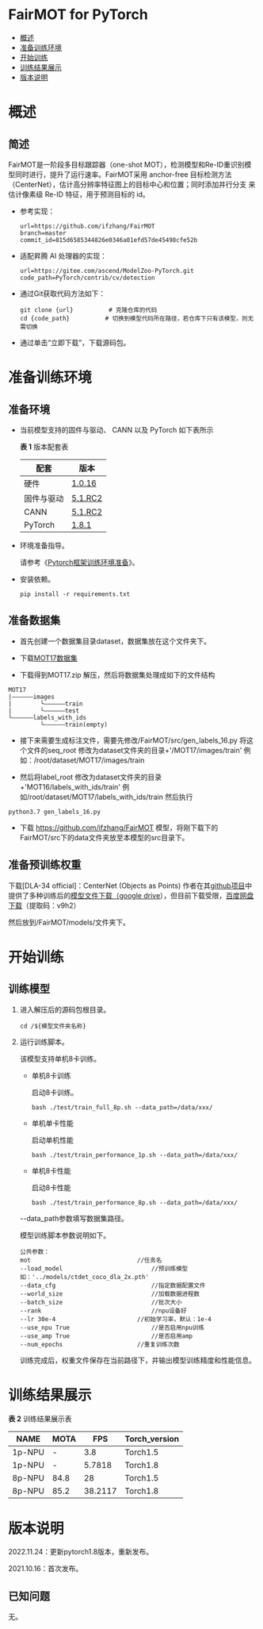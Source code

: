 # FairMOT for PyTorch

-   [概述](概述.md)
-   [准备训练环境](准备训练环境.md)
-   [开始训练](开始训练.md)
-   [训练结果展示](训练结果展示.md)
-   [版本说明](版本说明.md)



# 概述

## 简述

FairMOT是一阶段多目标跟踪器（one-shot MOT），检测模型和Re-ID重识别模型同时进行，提升了运行速率。FairMOT采用 anchor-free 目标检测方法（CenterNet），估计高分辨率特征图上的目标中心和位置；同时添加并行分支 来估计像素级 Re-ID 特征，用于预测目标的 id。

- 参考实现：

  ```
  url=https://github.com/ifzhang/FairMOT
  branch=master 
  commit_id=815d6585344826e0346a01efd57de45498cfe52b
  ```
  
- 适配昇腾 AI 处理器的实现：

  ```
  url=https://gitee.com/ascend/ModelZoo-PyTorch.git
  code_path=PyTorch/contrib/cv/detection
  ```
  
- 通过Git获取代码方法如下：

  ```
  git clone {url}          # 克隆仓库的代码
  cd {code_path}     	  # 切换到模型代码所在路径，若仓库下只有该模型，则无需切换
  ```
  
- 通过单击“立即下载”，下载源码包。

# 准备训练环境

## 准备环境

- 当前模型支持的固件与驱动、 CANN 以及 PyTorch 如下表所示

  **表 1**  版本配套表

  | 配套       | 版本                                                         |
  | ---------- | ------------------------------------------------------------ |
  | 硬件       | [1.0.16](https://www.hiascend.com/hardware/firmware-drivers?tag=commercial) |
  | 固件与驱动 | [5.1.RC2](https://www.hiascend.com/hardware/firmware-drivers?tag=commercial   ) |
  | CANN       | [5.1.RC2](https://www.hiascend.com/software/cann/commercial?version=5.1.RC2) |
  | PyTorch    | [1.8.1](https://gitee.com/ascend/pytorch/tree/master/)       |

- 环境准备指导。

  请参考《[Pytorch框架训练环境准备](https://www.hiascend.com/document/detail/zh/ModelZoo/pytorchframework/ptes)》。
  
- 安装依赖。

  ```
  pip install -r requirements.txt
  ```


## 准备数据集

- 首先创建一个数据集目录dataset，数据集放在这个文件夹下。

-  下载[MOT17数据集](https://motchallenge.net/data/MOT17.zip)
- 下载得到MOT17.zip 解压，然后将数据集处理成如下的文件结构

```
MOT17
|——————images
|        └——————train
|        └——————test
└——————labels_with_ids
         └——————train(empty)
```

- 接下来需要生成标注文件，需要先修改/FairMOT/src/gen_labels_16.py
  将这个文件的seq_root 修改为dataset文件夹的目录+'/MOT17/images/train' 例如：/root/dataset/MOT17/images/train

- 然后将label_root 修改为dataset文件夹的目录+'MOT16/labels_with_ids/train' 例如/root/dataset/MOT17/labels_with_ids/train
  然后执行 

```
python3.7 gen_labels_16.py
```

- 下载 https://github.com/ifzhang/FairMOT 模型，将刚下载下的FairMOT/src下的data文件夹放至本模型的src目录下。

## 准备预训练权重

下载[DLA-34 official]：CenterNet (Objects as Points) 作者在其[github项目](https://github.com/ifzhang/FairMOT)中提供了多种训练后的[模型文件下载（google drive](https://drive.google.com/file/d/1pl_-ael8wERdUREEnaIfqOV_VF2bEVRT/view)），但目前下载受限，[百度网盘下载](https://pan.baidu.com/share/init?surl=yaoRNyyn0EKG48rFJR5cIQ)（提取码：v9h2）

然后放到/FairMOT/models/文件夹下。


# 开始训练

## 训练模型

1. 进入解压后的源码包根目录。

   ```
   cd /${模型文件夹名称} 
   ```

2. 运行训练脚本。

   该模型支持单机8卡训练。

   - 单机8卡训练

     启动8卡训练。

     ```
     bash ./test/train_full_8p.sh --data_path=/data/xxx/ 
     ```
     
   - 单机单卡性能
   
     启动单机性能
   
     ```
     bash ./test/train_performance_1p.sh --data_path=/data/xxx/ 
     ```
     
   - 单机8卡性能
   
     启动8卡性能
     
     ```
     bash ./test/train_performance_8p.sh --data_path=/data/xxx/ 
     ```
   
   --data_path参数填写数据集路径。
   
   
   
   模型训练脚本参数说明如下。
   
   ```
   公共参数：
   mot 								//任务名
   --load_model 						//预训练模型如：'../models/ctdet_coco_dla_2x.pth' 
   --data_cfg 							//指定数据配置文件   
   --world_size  						//加载数据进程数
   --batch_size  						//批次大小
   --rank 								//npu设备好
   --lr 30e-4  						//初始学习率，默认：1e-4
   --use_npu True 						//是否启用npu训练
   --use_amp True 						//是否启用amp
   --num_epochs                    	//重复训练次数
   ```
   
   训练完成后，权重文件保存在当前路径下，并输出模型训练精度和性能信息。

# 训练结果展示

**表 2**  训练结果展示表

| NAME   | MOTA | FPS     | Torch_version |
| ------ | ---- | ------- | ------------- |
| 1p-NPU | -    | 3.8     | Torch1.5      |
| 1p-NPU | -    | 5.7818  | Torch1.8      |
| 8p-NPU | 84.8 | 28      | Torch1.5      |
| 8p-NPU | 85.2 | 38.2117 | Torch1.8      |



# 版本说明

2022.11.24：更新pytorch1.8版本，重新发布。

2021.10.16：首次发布。

## 已知问题


无。











